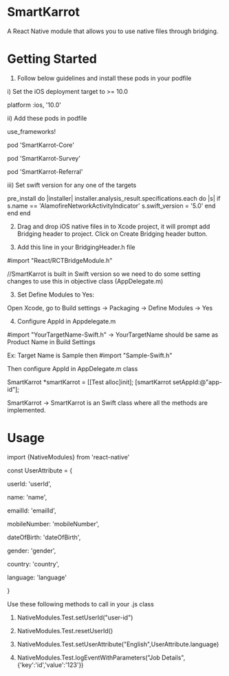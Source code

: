 # SmartKarrot

A React Native module that allows you to use native files through bridging.

# Getting Started

1) Follow below guidelines and install these pods in your podfile 

i) Set the iOS deployment target to >= 10.0

platform :ios, '10.0'

ii) Add these pods in podfile

use_frameworks!

pod 'SmartKarrot-Core'

pod 'SmartKarrot-Survey'

pod 'SmartKarrot-Referral'


iii) Set swift version for any one of the targets

pre_install do |installer|
	installer.analysis_result.specifications.each do |s|
        if s.name == 'AlamofireNetworkActivityIndicator'
            s.swift_version = '5.0'
        end
    end
end


2) Drag and drop iOS native files in to Xcode project, it will prompt add Bridging header to project. Click on Create Bridging header button.

3) Add this line in your BridgingHeader.h file 

#import "React/RCTBridgeModule.h" 

//SmartKarrot is built in Swift version so we need to do some setting changes to use this in objective class (AppDelegate.m)

3) Set Define Modules to Yes:

Open Xcode, go to Build settings -> Packaging -> Define Modules -> Yes

4) Configure AppId in Appdelegate.m

#import "YourTargetName-Swift.h" -> YourTargetName should be same as Product Name in Build Settings

Ex: Target Name is Sample then #import "Sample-Swift.h"

Then configure AppId in AppDelegate.m class

SmartKarrot *smartKarrot = [[Test alloc]init];
  [smartKarrot setAppId:@"app-id"];
  
  SmartKarrot -> SmartKarrot is an Swift class where all the methods are implemented.

# Usage

import {NativeModules} from 'react-native'

const UserAttribute  = {

  userId: 'userId',
  
  name: 'name',
  
  emailId: 'emailId',
  
  mobileNumber: 'mobileNumber',
  
  dateOfBirth: 'dateOfBirth',
  
  gender: 'gender',
  
  country: 'country',
  
  language: 'language'
  
}

Use these following methods to call in your .js class

1) NativeModules.Test.setUserId("user-id")

2) NativeModules.Test.resetUserId()

2) NativeModules.Test.setUserAttribute("English",UserAttribute.language)

3) NativeModules.Test.logEventWithParameters("Job Details",{'key':'id','value':'123'})

